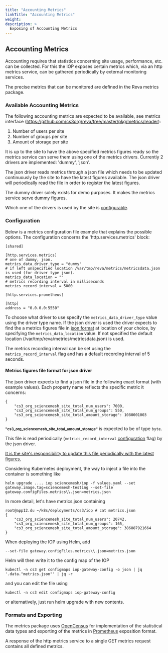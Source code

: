 ```yaml
---
title: "Accounting Metrics"
linkTitle: "Accounting Metrics"
weight: 
description: >
  Exposing of Accounting Metrics
---
```


## Accounting Metrics
Accounting requires that statistics concerning site usage, performance, etc. can be collected. For this the IOP exposes certain metrics which, via an http metrics service, can be gathered periodically by external monitoring services.

The precise metrics that can be monitored are defined in the Reva metrics package.

### Available Accounting Metrics
The following accounting metrics are expected to be available, see metrics interface (https://github.com/cs3org/reva/tree/master/pkg/metrics/reader):

1. Number of users per site
2. Number of groups per site
3. Amount of storage per site

It is up to the site to have the above specified metrics figures ready so the metrics service can serve them using one of the metrics drivers. Currently 2 drivers are implemented: 'dummy', 'json'. 

The json driver reads metrics through a json file which needs to be updated continuously by the site to have the latest figures available. The json driver will periodically read the file in order to register the latest figures.

The dummy driver solely exists for demo purposes. It makes the metrics service serve dummy figures. 

Which one of the drivers is used by the site is [configurable](#configurations). 

### Configuration
Below is a metrics configuration file example that explains the possible options. The configuration concerns the 'http.services.metrics' block:

```
[shared]

[http.services.metrics]
# one of dummy, json.
metrics_data_driver_type = "dummy"
# if left unspecified location /var/tmp/reva/metrics/metricsdata.json is used (for driver type json).
metrics_data_location = ""
# metrics recording interval in milliseconds
metrics_record_interval = 5000

[http.services.prometheus]

[http]
address = "0.0.0.0:5550"
```
To choose what driver to use specify the ```metrics_data_driver_type``` value using the driver type name. If the json driver is used the driver expects to find the a metrics figures file in [json format](#metrics-figures-file-format-for-json-driver) at location of your choice, by specifying the ```metrics_data_location``` value. If not specified the default location (/var/tmp/reva/metrics/metricsdata.json) is used.

The metrics recording interval can be set using the ```metrics_record_interval``` flag and has a default recording interval of 5 seconds.

#### Metrics figures file format for json driver
The json driver expects to find a json file in the following exact format (with example values). Each property name reflects the specific metric it concerns:
```
{
    "cs3_org_sciencemesh_site_total_num_users": 7000,
    "cs3_org_sciencemesh_site_total_num_groups": 550,
    "cs3_org_sciencemesh_site_total_amount_storage": 1080001003
}
```
<small>**"cs3_org_sciencemesh_site_total_amount_storage"**</small> is expected to be of type ```byte```.

This file is read periodically (```metrics_record_interval``` [configuration](#configurations) flag) by the json driver. 

<u>It is the site's responsibility to update this file periodically with the latest figures.</u>

Considering Kubernetes deployment, the way to inject a file into the container is something like
```
helm upgrade .... iop sciencemesh/iop -f values.yaml --set gateway.image.tag=sciencemesh-testing --set-file gateway.configFiles.metrics\\.json=metrics.json
```
In more detail, let's have metrics.json containing
```
root@app12.du ~/k8s/deployments/cs3/iop # cat metrics.json
{
    "cs3_org_sciencemesh_site_total_num_users": 20742,
    "cs3_org_sciencemesh_site_total_num_groups": 165,
    "cs3_org_sciencemesh_site_total_amount_storage": 386887921664
}
```
When deploying the IOP using Helm, add
```
--set-file gateway.configFiles.metrics\\.json=metrics.json
```
Helm will then write it to the config map of the IOP
```
kubectl -n cs3 get configmaps iop-gateway-config -o json | jq '.data."metrics.json"' | jq -r
```
and you can edit the file using
```
kubectl -n cs3 edit configmaps iop-gateway-config 
```
or alternatively, just run helm upgrade with new contents.

### Formats and Exporting
The metrics package uses [OpenCensus](https://opencensus.io/) for implementation of the statistical data types and exporting of the metrics in [Prometheus](https://prometheus.io/) exposition format. 

A response of the http metrics service to a single GET metrics request contains all defined metrics.
